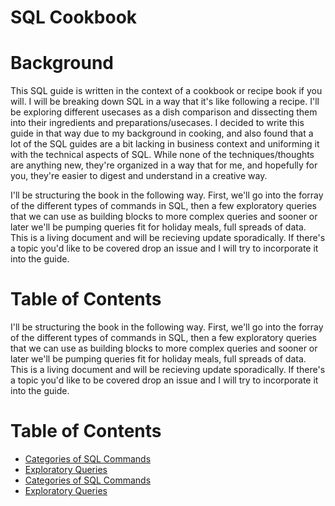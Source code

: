 # SQL Cookbook  

# Background

This SQL guide is written in the context of a cookbook or recipe book if you will. I will be breaking down SQL in a way that it's like following a recipe. I'll be exploring different usecases as a dish comparison and dissecting them into their ingredients and preparations/usecases. I decided to write this guide in that way due to my background in cooking, and also found that a lot of the SQL guides are a bit lacking in business context and uniforming it with the technical aspects of SQL. While none of the techniques/thoughts are anything new, they're organized in a way that for me, and hopefully for you, they're easier to digest and understand in a creative way. 

I'll be structuring the book in the following way. First, we'll go into the forray of the different types of commands in SQL, then a few exploratory queries that we can use as building blocks to more complex queries and sooner or later we'll be pumping queries fit for holiday meals, full spreads of data. This is a living document and will be recieving update sporadically. If there's a topic you'd like to be covered drop an issue and I will try to incorporate it into the guide.

# Table of Contents
I'll be structuring the book in the following way. First, we'll go into the forray of the different types of commands in SQL, then a few exploratory queries that we can use as building blocks to more complex queries and sooner or later we'll be pumping queries fit for holiday meals, full spreads of data. This is a living document and will be recieving update sporadically. If there's a topic you'd like to be covered drop an issue and I will try to incorporate it into the guide.

# Table of Contents

- [Categories of SQL Commands](/pages/catsqlcomms.md)
- [Exploratory Queries](/pages/expque.md)
- [Categories of SQL Commands](/pages/catsqlcomms.md)
- [Exploratory Queries](/pages/expque.md)